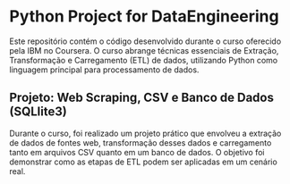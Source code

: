 # Python Project for DataEngineering

Este repositório contém o código desenvolvido durante o curso oferecido pela IBM no Coursera. O curso abrange técnicas essenciais de Extração, Transformação e Carregamento (ETL) de dados, utilizando Python como linguagem principal para processamento de dados.

## Projeto: Web Scraping, CSV e Banco de Dados (SQLlite3)

Durante o curso, foi realizado um projeto prático que envolveu a extração de dados de fontes web, transformação desses dados e carregamento tanto em arquivos CSV quanto em um banco de dados. O objetivo foi demonstrar como as etapas de ETL podem ser aplicadas em um cenário real.

